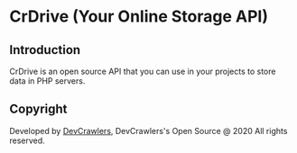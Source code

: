 # CrDrive (Your Online Storage API)

<h2>Introduction</h2>
CrDrive is an open source API that you can use in your projects to store data in PHP servers.


<h2>Copyright</h2>
Developed by <a href="https://devcrawlers.com/" target="_blank">DevCrawlers</a>, DevCrawlers's Open Source @ 2020 All rights reserved.
